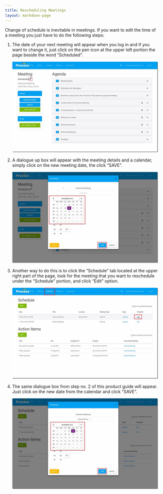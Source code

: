 ```yaml
---
title: Rescheduling Meetings
layout: markdown-page
---
```


Change of schedule is inevitable in meetings. If you want to edit the time of a meeting you just have to do the following steps: 

1. The date of your next meeting will appear when you log in and if you want to change it, just click on the pen icon at the upper left portion the page beside the word “Scheduled”. 

    <img class="img-fluid" src="/content/pages/help/clip_image004_thumb.jpg" />

2. A dialogue up box will appear with the meeting details and a calendar, simply click on the new meeting date, the click “SAVE”. 

    <img class="img-fluid" src="/content/pages/help/clip_image006_thumb.jpg" />

3. Another way to do this is to click the “Schedule” tab located at the upper right part of the page, look for the meeting that you want to reschedule under the “Schedule” portion, and click “Edit” option. 

    <img class="img-fluid" src="/content/pages/help/clip_image008_thumb.jpg" />

4. The same dialogue box from step no. 2 of this product guide will appear. Just click on the new date from the calendar and click “SAVE”. 

    <img class="img-fluid" src="/content/pages/help/clip_image010_thumb.jpg" />
